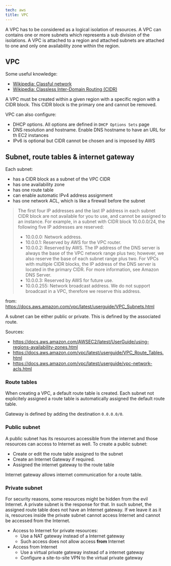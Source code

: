 ```yaml
---
tech: aws
title: VPC
---
```


A VPC has to be considered as a logical isolation of resources. A VPC can contains
one or more subnets which represents a sub division of the isolations. A VPC is
attached to a region and attached subnets are attached to one and only one 
availability zone within the region.

## VPC

Some useful knowledge:

- [Wikipedia: Classful network](https://en.wikipedia.org/wiki/Classful_network)
- [Wikipedia: Classless Inter-Domain Routing (CIDR)](https://en.wikipedia.org/wiki/Classless_Inter-Domain_Routing)

A VPC must be created within a given region with a specific region with 
a CIDR block. This CIDR block is the primary one and cannot be removed.

VPC can also configure:
- DHCP options. All options are defined in `DHCP Options Sets` page
- DNS resolution and hostname. Enable DNS hostname to have an URL
  for th EC2 instances
- IPv6 is optional but CIDR cannot be chosen and is imposed by AWS

## Subnet, route tables & internet gateway

Each subnet:
- has a CIDR block as a subnet of the VPC CIDR
- has one availability zone
- has one route table
- can enable automatic IPv4 address assignment
- has one network ACL, which is like a firewall before the subnet

> The first four IP addresses and the last IP address in each subnet CIDR block are not available for you to use, and cannot be assigned to an instance. For example, in a subnet with CIDR block 10.0.0.0/24, the following five IP addresses are reserved:
> - 10.0.0.0: Network address.
> - 10.0.0.1: Reserved by AWS for the VPC router.
> - 10.0.0.2: Reserved by AWS. The IP address of the DNS server is always the base of the VPC network range plus two; however, we also reserve the base of each subnet range plus two. For VPCs with multiple CIDR blocks, the IP address of the DNS server is located in the primary CIDR. For more information, see Amazon DNS Server.
> - 10.0.0.3: Reserved by AWS for future use.
> - 10.0.0.255: Network broadcast address. We do not support broadcast in a VPC, therefore we reserve this address.

from: <https://docs.aws.amazon.com/vpc/latest/userguide/VPC_Subnets.html>

A subnet can be either public or private. This is defined by the
associated route. 

Sources:
- <https://docs.aws.amazon.com/AWSEC2/latest/UserGuide/using-regions-availability-zones.html>
- <https://docs.aws.amazon.com/vpc/latest/userguide/VPC_Route_Tables.html>
- <https://docs.aws.amazon.com/vpc/latest/userguide/vpc-network-acls.html>

### Route tables

When creating a VPC, a default route table is created. Each subnet not explicitely
assigned a route table is automatically assigned the default route table.

Gateway is defined by adding the destination `0.0.0.0/0`.

### Public subnet

A public subnet has its resources accessible from the internet and
those resources can access to Internet as well. To create a public
subnet:

- Create or edit the route table assigned to the subnet
- Create an Internet Gateway if required.
- Assigned the internet gateway to the route table

Internet gateway allows internet communication for a route table.

### Private subnet

For security reasons, some resources might be hidden from the evil Internet.
A private subnet is the response for that. In such subnet, the assigned
route table does not have an Internet gateway. If we leave it as it is,
resources inside the private subnet cannot access Internet and cannot
be accessed from the Internet.

- Access to Internet for private resources:
    - Use a NAT gateway instead of a Internet gateway
    - Such access does not allow access **from** Internet
- Access from Internet
    - Use a virtual private gateway instead of a internet gateway
    - Configure a site-to-site VPN to the virtual private gateway
